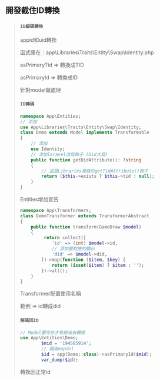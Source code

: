 
## 開發截住ID轉換
> #### `ID編碼轉換`
> appid和uid轉換
> 
> 函式庫在：app\Libraries\Traits\Entity\Swap\Identity.php
> 
> asPrimaryTid => 轉換成TID
> 
> asPrimaryId => 轉換成ID
> 
> 針對model做處理
> 
> #### `ID轉碼`
> ```php
> namespace App\Entities;
> // 添加
> use App\Libraries\Traits\Entity\Swap\Identity;
> class Demo extends Model implements Transformable
> {
>     // 添加
>     use Identity;
>     // 添加laravel改寫鉤子 (Did大寫)
>     public function getDidAttribute(): ?string
>     {
>         // 這是Libraries裡寫的getTidAttribute()鉤子
>         return ($this->exists ? $this->tid : null);
>     }
> }
> ```
> Entities增加宣告
> 
> ```php
> namespace App\Transformers;
> class DemoTransformer extends TransformerAbstract
> {
>     public function transform(GameDraw $model)
>     {
>          return collect([
>             'id' => (int) $model->id,
>             // 添加要對應的顯示
>             'did' => $model->did,
>         ])->map(function ($item, $key) {
>             return (isset($item) ? $item : '');
>         })->all();
>     }
> }
> ```
> Transformer配置使用名稱
> 
> 範例 => id轉成did
> 
> #### `解碼回ID`
> ```php
> // Model要存在才有辦法去轉換
> use App\Entities\Demo;
>         $mid = '194585914';
>         // 調用mopdel
>         $id = app(Demo::class)->asPrimaryId($mid);
>         var_dump($id);
> ```
> 轉換回正常id
